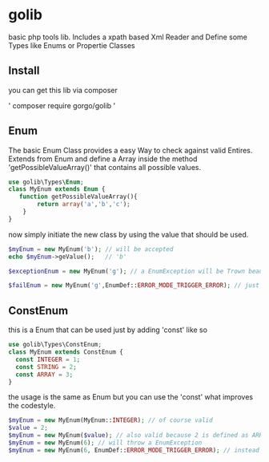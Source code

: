 # golib
basic php tools lib. Includes a xpath based Xml Reader and Define some Types like Enums or Propertie Classes

## Install

you can get this lib via composer

' composer require gorgo/golib '


## Enum

The basic Enum Class provides a easy Way to check against valid Entires. Extends from Enum and define a Array inside the method 'getPossibleValueArray()' that contains all possible values.
```php
use golib\Types\Enum;
class MyEnum extends Enum {
   function getPossibleValueArray(){
        return array('a','b','c');
    }
}
```
now simply initiate the new class by using the value that should be used.
```php
$myEnum = new MyEnum('b'); // will be accepted
echo $myEnum->geValue();   // 'b'

$exceptionEnum = new MyEnum('g'); // a EnumException will be Trown beause g is not valid

$failEnum = new MyEnum('g',EnumDef::ERROR_MODE_TRIGGER_ERROR); // just triggers an PHP error
```
## ConstEnum

this is a Enum that can be used just by adding 'const' like so
```php
use golib\Types\ConstEnum;
class MyEnum extends ConstEnum {
  const INTEGER = 1;
  const STRING = 2;
  const ARRAY = 3;
}
```
the usage is the same as Enum but you can use the 'const' what improves the codestyle.
```php
$myEnum = new MyEnum(MyEnum::INTEGER); // of course valid
$value = 2;
$myEnum = new MyEnum($value); // also valid because 2 is defined as ARRAY
$myEnum = new MyEnum(6); // will throw a EnumException
$myEnum = new MyEnum(6, EnumDef::ERROR_MODE_TRIGGER_ERROR); // instead of a exception a error is triggered
```

